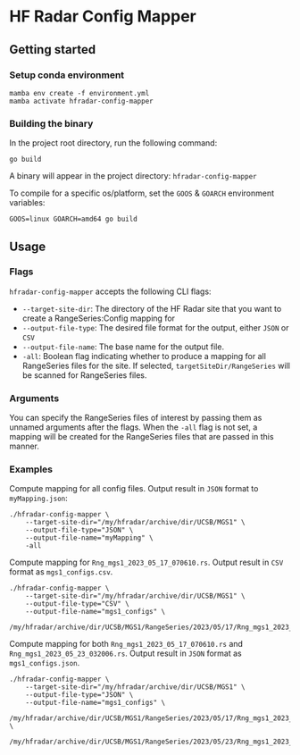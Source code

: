 # HF Radar Config Mapper

## Getting started
### Setup conda environment
```
mamba env create -f environment.yml
mamba activate hfradar-config-mapper
```

### Building the binary
In the project root directory, run the following command:
```
go build
```

A binary will appear in the project directory: `hfradar-config-mapper`

To compile for a specific os/platform, set the `GOOS` & `GOARCH` environment variables:
```
GOOS=linux GOARCH=amd64 go build
```

## Usage
### Flags
`hfradar-config-mapper` accepts the following CLI flags:
- `--target-site-dir`: The directory of the HF Radar site that you want to create a RangeSeries:Config mapping for
- `--output-file-type`: The desired file format for the output, either `JSON` or `CSV`
- `--output-file-name`: The base name for the output file.
- `-all`: Boolean flag indicating whether to produce a mapping for all RangeSeries files for the site. If selected, `targetSiteDir/RangeSeries` will be scanned for RangeSeries files.

### Arguments
You can specify the RangeSeries files of interest by passing them as unnamed arguments after the flags. When the `-all` flag is not set, a mapping will be created for the RangeSeries files that are passed in this manner.

### Examples
Compute mapping for all config files. Output result in `JSON` format to `myMapping.json`:
```
./hfradar-config-mapper \
    --target-site-dir="/my/hfradar/archive/dir/UCSB/MGS1" \
    --output-file-type="JSON" \
    --output-file-name="myMapping" \
    -all
```

Compute mapping for `Rng_mgs1_2023_05_17_070610.rs`. Output result in `CSV` format as `mgs1_configs.csv`.
```
./hfradar-config-mapper \
    --target-site-dir="/my/hfradar/archive/dir/UCSB/MGS1" \
    --output-file-type="CSV" \
    --output-file-name="mgs1_configs" \
    /my/hfradar/archive/dir/UCSB/MGS1/RangeSeries/2023/05/17/Rng_mgs1_2023_05_17_070610.rs
```

Compute mapping for both `Rng_mgs1_2023_05_17_070610.rs` and `Rng_mgs1_2023_05_23_032006.rs`. Output result in `JSON` format as `mgs1_configs.json`.
```
./hfradar-config-mapper \
    --target-site-dir="/my/hfradar/archive/dir/UCSB/MGS1" \
    --output-file-type="JSON" \
    --output-file-name="mgs1_configs" \
    /my/hfradar/archive/dir/UCSB/MGS1/RangeSeries/2023/05/17/Rng_mgs1_2023_05_17_070610.rs \
    /my/hfradar/archive/dir/UCSB/MGS1/RangeSeries/2023/05/23/Rng_mgs1_2023_05_23_032006.rs
```